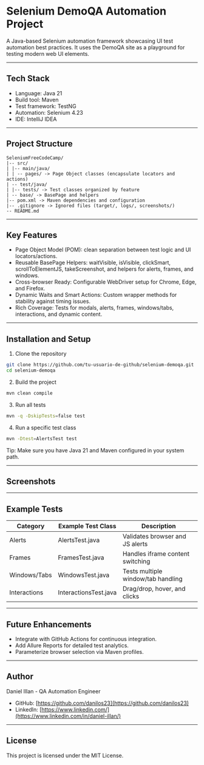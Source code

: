 # Selenium DemoQA Automation Project

A Java-based Selenium automation framework showcasing UI test automation best practices.
It uses the DemoQA site as a playground for testing modern web UI elements.

---

## Tech Stack

- Language: Java 21
- Build tool: Maven
- Test framework: TestNG
- Automation: Selenium 4.23
- IDE: IntelliJ IDEA

---

## Project Structure
```
SeleniumFreeCodeCamp/
|-- src/
| |-- main/java/
| | -- pages/ -> Page Object classes (encapsulate locators and actions)
| -- test/java/
| |-- tests/ -> Test classes organized by feature
| -- base/ -> BasePage and helpers
|-- pom.xml -> Maven dependencies and configuration
|-- .gitignore -> Ignored files (target/, logs/, screenshots/)
-- README.md
```
---

## Key Features

- Page Object Model (POM): clean separation between test logic and UI locators/actions. 
- Reusable BasePage Helpers: waitVisible, isVisible, clickSmart, scrollToElementJS, takeScreenshot, and helpers for alerts, frames, and windows.
- Cross-browser Ready: Configurable WebDriver setup for Chrome, Edge, and Firefox.
- Dynamic Waits and Smart Actions: Custom wrapper methods for stability against timing issues.
- Rich Coverage: Tests for modals, alerts, frames, windows/tabs, interactions, and dynamic content.

---

## Installation and Setup

1. Clone the repository
```bash
git clone https://github.com/tu-usuario-de-github/selenium-demoqa.git
cd selenium-demoqa
```

2. Build the project
```bash
mvn clean compile
```

3. Run all tests
```bash
mvn -q -DskipTests=false test
```

4. Run a specific test class
```bash
mvn -Dtest=AlertsTest test
```

Tip: Make sure you have Java 21 and Maven configured in your system path.

---

## Screenshots


---

## Example Tests

| Category | Example Test Class | Description |
|-----------|-------------------|--------------|
| Alerts | AlertsTest.java | Validates browser and JS alerts |
| Frames | FramesTest.java | Handles iframe content switching |
| Windows/Tabs | WindowsTest.java | Tests multiple window/tab handling |
| Interactions | InteractionsTest.java | Drag/drop, hover, and clicks |

---

## Future Enhancements

- Integrate with GitHub Actions for continuous integration.
- Add Allure Reports for detailed test analytics.
- Parameterize browser selection via Maven profiles.

---

## Author

Daniel Illan -
QA Automation Engineer
- GitHub: [https://github.com/danilos23](https://github.com/danilos23) 
- LinkedIn: [https://www.linkedin.com/](https://www.linkedin.com/in/daniel-illan/)

---

## License

This project is licensed under the MIT License.
